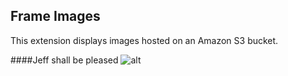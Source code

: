 Frame Images
--------------

This extension displays images hosted on an Amazon S3 bucket.

####Jeff shall be pleased
![alt](https://i1.wp.com/tellmemore.media/wp-content/uploads/2019/01/amazon-oprichter-jeff-bezos-gaat-scheiden.jpg)